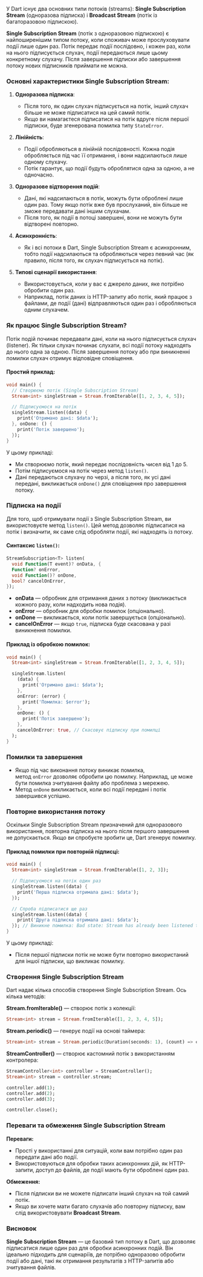 У Dart існує два основних типи потоків (streams): **Single Subscription Stream** (одноразова підписка) і **Broadcast Stream** (потік із багаторазовою підпискою).

**Single Subscription Stream** (потік з одноразовою підпискою) є найпоширенішим типом потоку, коли споживач може прослуховувати події лише один раз. Потік передає події послідовно, і кожен раз, коли на нього підписується слухач, події передаються лише цьому конкретному слухачу. Після завершення підписки або завершення потоку нових підписників приймати не можна.

### Основні характеристики Single Subscription Stream:

1. **Одноразова підписка**:
    
    - Після того, як один слухач підписується на потік, інший слухач більше не може підписатися на цей самий потік.
    - Якщо ви намагаєтеся підписатися на потік вдруге після першої підписки, буде згенерована помилка типу `StateError`.
    
1. **Лінійність**:
    - Події обробляються в лінійній послідовності. Кожна подія обробляється під час її отримання, і вони надсилаються лише одному слухачу.
    - Потік гарантує, що події будуть оброблятися одна за одною, а не одночасно.
    
1. **Одноразове відтворення подій**:
    - Дані, які надсилаються в потік, можуть бути оброблені лише один раз. Тому якщо потік вже був прослуханий, він більше не зможе передавати дані іншим слухачам.
    - Після того, як події в потоці завершені, вони не можуть бути відтворені повторно.
    
1. **Асинхронність**:
    - Як і всі потоки в Dart, Single Subscription Stream є асинхронним, тобто події надсилаються та обробляються через певний час (як правило, після того, як слухач підписується на потік).
    
1. **Типові сценарії використання**:
    - Використовується, коли у вас є джерело даних, яке потрібно обробити один раз.
    - Наприклад, потік даних із HTTP-запиту або потік, який працює з файлами, де події (дані) відправляються один раз і обробляються одним слухачем.

### Як працює Single Subscription Stream?

Потік подій починає передавати дані, коли на нього підписується слухач (listener). Як тільки слухач починає слухати, всі події потоку надходять до нього одна за одною. Після завершення потоку або при виникненні помилки слухач отримує відповідне сповіщення.

#### Простий приклад:

```dart
void main() {
  // Створюємо потік (Single Subscription Stream)
  Stream<int> singleStream = Stream.fromIterable([1, 2, 3, 4, 5]);

  // Підписуємося на потік
  singleStream.listen((data) {
    print('Отримано дані: $data');
  }, onDone: () {
    print('Потік завершено');
  });
}
```

У цьому прикладі:

- Ми створюємо потік, який передає послідовність чисел від 1 до 5.
- Потім підписуємося на потік через метод `listen()`.
- Дані передаються слухачу по черзі, а після того, як усі дані передані, викликається `onDone()` для сповіщення про завершення потоку.

### Підписка на події

Для того, щоб отримувати події з Single Subscription Stream, ви використовуєте метод `listen()`. Цей метод дозволяє підписатися на потік і визначити, як саме слід обробляти події, які надходять із потоку.

#### Синтаксис `listen()`:

```dart
StreamSubscription<T> listen(
  void Function(T event)? onData, {
  Function? onError,
  void Function()? onDone,
  bool? cancelOnError,
});
```

- **onData** — обробник для отримання даних з потоку (викликається кожного разу, коли надходить нова подія).
- **onError** — обробник для обробки помилок (опціонально).
- **onDone** — викликається, коли потік завершується (опціонально).
- **cancelOnError** — якщо `true`, підписка буде скасована у разі виникнення помилки.

#### Приклад із обробкою помилок:

```dart
void main() {
  Stream<int> singleStream = Stream.fromIterable([1, 2, 3, 4, 5]);

  singleStream.listen(
    (data) {
      print('Отримано дані: $data');
    },
    onError: (error) {
      print('Помилка: $error');
    },
    onDone: () {
      print('Потік завершено');
    },
    cancelOnError: true, // Скасовує підписку при помилці
  );
}
```

### Помилки та завершення

- Якщо під час виконання потоку виникає помилка, метод `onError` дозволяє обробити цю помилку. Наприклад, це може бути помилка зчитування файлу або проблема з мережею.
- Метод `onDone` викликається, коли всі події передані і потік завершився успішно.

### Повторне використання потоку

Оскільки Single Subscription Stream призначений для одноразового використання, повторна підписка на нього після першого завершення не допускається. Якщо ви спробуєте зробити це, Dart згенерує помилку.

#### Приклад помилки при повторній підписці:

```dart
void main() {
  Stream<int> singleStream = Stream.fromIterable([1, 2, 3]);

  // Підписуємося на потік один раз
  singleStream.listen((data) {
    print('Перша підписка отримала дані: $data');
  });

  // Спроба підписатися ще раз
  singleStream.listen((data) {
    print('Друга підписка отримала дані: $data');
  }); // Виникне помилка: Bad state: Stream has already been listened to.
}
```

У цьому прикладі:

- Після першої підписки потік не може бути повторно використаний для іншої підписки, що викликає помилку.

### Створення Single Subscription Stream

Dart надає кілька способів створення Single Subscription Stream. Ось кілька методів:

**Stream.fromIterable()** — створює потік з колекції:

```dart
Stream<int> stream = Stream.fromIterable([1, 2, 3, 4, 5]);
```

**Stream.periodic()** — генерує події на основі таймера:

```dart
Stream<int> stream = Stream.periodic(Duration(seconds: 1), (count) => count);
```

**StreamController()** — створює кастомний потік з використанням контролера:

```dart
StreamController<int> controller = StreamController();
Stream<int> stream = controller.stream;

controller.add(1);
controller.add(2);
controller.add(3);

controller.close();
```

### Переваги та обмеження Single Subscription Stream

**Переваги:**

- Прості у використанні для ситуацій, коли вам потрібно один раз передати дані або події.
- Використовуються для обробки таких асинхронних дій, як HTTP-запити, доступ до файлів, де події мають бути оброблені один раз.

**Обмеження:**

- Після підписки ви не можете підписати інший слухач на той самий потік.
- Якщо ви хочете мати багато слухачів або повторну підписку, вам слід використовувати **Broadcast Stream**.

### Висновок

**Single Subscription Stream** — це базовий тип потоку в Dart, що дозволяє підписатися лише один раз для обробки асинхронних подій. Він ідеально підходить для сценаріїв, де потрібно одноразово обробити події або дані, такі як отримання результатів з HTTP-запитів або зчитування файлів.